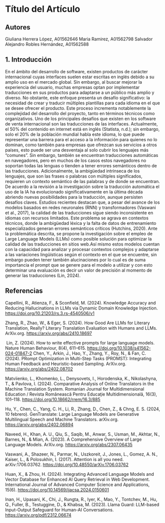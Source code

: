 # Título del Artículo

## Autores
Giuliana Herrera López, A01562646
Maria Ramirez, A01562798
Salvador Alejandro Robles Hernández, A01562588

## 1. Introducción

En el ámbito del desarrollo de software, existen productos de carácter internacional cuyas interfaces suelen estar escritas en inglés debido a su amplio uso en el mercado global. Sin embargo, al buscar mejorar la experiencia del usuario, muchas empresas optan por implementar traducciones en sus productos para adaptarse a un público más amplio y diverso.
No obstante, este enfoque presenta un desafío significativo: la necesidad de crear y traducir múltiples plantillas para cada idioma en el que se desee ofrecer el producto. Este proceso incrementa notablemente la complejidad del desarrollo del proyecto, tanto en términos técnicos como organizativos.
Uno de los principales desafíos que existen en los software de venta internacional son las traducciones de las interfaces. Actualmente, el 50% del contenido en internet está en inglés (Statista, n.d.); sin embargo, solo el 20% de la población mundial habla este idioma, lo que puede representar una barrera para el acceso a la información para quienes no lo dominan, como también para empresas que ofrezcan sus servicios a otros países, esto puede ser una desventaja al solo cubrir los lenguajes más “comunes”.  Sin embargo,  también se encuentran traducciones automáticas en navegadores, pero en muchos de los casos estos navegadores no soportan todas las lenguas o tienden a tener errores semánticos dentro de las traducciones.  Adicionalmente, la ambigüedad intrínseca de los lenguajes, que son las frases o palabras con múltiples significados, requieren un contexto semántico de las palabras y de donde se encuentran. 
De acuerdo a la revisión a la investigación sobre la traducción automática el uso de la IA ha evolucionado significativamente en la última década abriendo nuevas posibilidades para la traducción, aunque persisten desafíos claves. Estudios recientes destacan que, a pesar del avance de los modelos basados en redes neuronales (RNN) y transformadores (Vaswani et al., 2017), la calidad de las traducciones sigue siendo inconsistente en idiomas con recursos limitados. Este problema se agrava en contextos técnicos, donde la ambigüedad léxica y la falta de datos de entrenamiento especializados generan errores semánticos críticos (Hutchins, 2020).
Ante la problemática descrita, se propone la investigación sobre el empleo de Large Language Models (LLMs) como posible solución para optimizar la calidad de las traducciones en sitios web.Así mismo estos modelos cuentan con la capacidad para analizar y procesar contextos complejos y adaptarse a las variaciones lingüísticas según el contexto en el que se encuentre, sin embargo pueden tener también alucinaciones por lo cual es de suma importancia el prompt que se genere para el modelo a utilizar y con esto determinar una evaluación es decir un valor de precisión al momento de generar las traducciones (Lin, 2024).


## Referencias
  Capellini, R., Atienza, F., & Sconfield, M. (2024). Knowledge Accuracy and Reducing Hallucinations in LLMs via Dynamic Domain Knowledge Injection. https://doi.org/10.21203/rs.3.rs-4540506/v1
  
  ‌Zhang, R., Zhao, W., & Eger, S. (2024). How Good Are LLMs for Literary Translation, Really? Literary Translation Evaluation with Humans and LLMs. ArXiv.org. https://arxiv.org/abs/2410.18697
  
‌	Lin, Z. (2024). How to write effective prompts for large language models. Nature Human Behaviour, 8(4), 611–615. https://doi.org/10.1038/s41562-024-01847-2
‌Chen, Y., Arkin, J., Hao, Y., Zhang, Y., Roy, N., & Fan, C. (2024). PRompt Optimization in Multi-Step Tasks (PROMST): Integrating Human Feedback and Heuristic-based Sampling. ArXiv.org. https://arxiv.org/abs/2402.08702

  Matviienko, L., Khomenko, L., Denysovets, I., Horodenska, K., Nikolashyna, T., & Pavlova, I. (2024). Comparative Analysis of Online Translators in the Machine Translation System. Romanian Journal for Multidimensional Education / Revista Românească Pentru Educaţie Multidimensională, 16(3), 101–118. https://doi.org/10.18662/rrem/16.3/885
  
  Hu, Y., Chen, C., Yang, C. H., Li, R., Zhang, D., Chen, Z., & Chng, E. S. (2024, 10 febrero). GenTranslate: Large Language Models are Generative Multilingual Speech and Machine Translators. arXiv.org. https://arxiv.org/abs/2402.06894
  
  Naveed, H., Khan, A. U., Qiu, S., Saqib, M., Anwar, S., Usman, M., Akhtar, N.,
Barnes, N., & Mian, A. (2023). A Comprehensive Overview of Large Language
Models. ArXiv.org. https://arxiv.org/abs/2307.06435

  ‌Vaswani, A., Shazeer, N., Parmar, N., Uszkoreit, J., Jones, L., Gomez, A. N., Kaiser, L., & Polosukhin, I. (2017). Attention is all you need. arXiv:1706.03762. https://doi.org/10.48550/arXiv.1706.03762
  
  Huan, X., & Zhou, H. (2024). Integrating Advanced Language Models and Vector Database for Enhanced AI Query Retrieval in Web Development. International Journal of Advanced Computer Science and Applications, 15(6). https://doi.org/10.14569/ijacsa.2024.0150601
  
  Inan, H., Upasani, K., Chi, J., Rungta, R., Iyer, K., Mao, Y., Tontchev, M., Hu, Q., Fuller, B., Testuggine, D., & Khabsa, M. (2023). Llama Guard: LLM-based Input-Output Safeguard for Human-AI Conversations. https://arxiv.org/pdf/2312.06674

